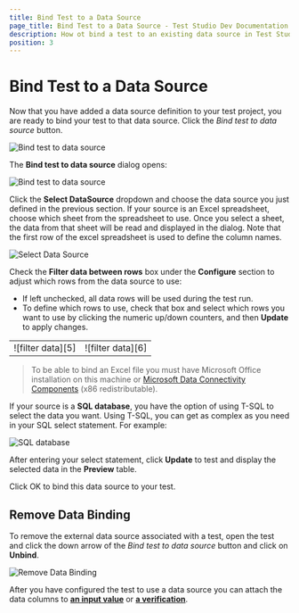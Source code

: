 ```yaml
---
title: Bind Test to a Data Source
page_title: Bind Test to a Data Source - Test Studio Dev Documentation
description: How ot bind a test to an existing data source in Test Studio Dev
position: 3
---
```

# Bind Test to a Data Source

Now that you have added a data source definition to your test project, you are ready to bind your test to that data source. Click the _Bind test to data source_ button. 

![Bind test to data source][2]

The **Bind test to data source** dialog opens:

![Bind test to data source][3]

Click the **Select DataSource** dropdown and choose the data source you just defined in the previous section. If your source is an Excel spreadsheet, choose which sheet from the spreadsheet to use. Once you select a sheet, the data from that sheet will be read and displayed in the dialog. Note that the first row of the excel spreadsheet is used to define the column names.

![Select Data Source][4]

Check the **Filter data between rows** box under the **Configure** section to adjust which rows from the data source to use:

- If left unchecked, all data rows will be used during the test run.
- To define which rows to use, check that box and select which rows you want to use by clicking the numeric up/down counters, and then **Update** to apply changes.

<table id="no-table">
<tr>
<td>![filter data][5]</td>
<td>![filter data][6]</td>
</tr>
<table>

> To be able to bind an Excel file you must have Microsoft Office installation on this machine or <a href="https://www.microsoft.com/en-us/download/details.aspx?id=23734" target="_blank">Microsoft Data Connectivity Components</a> (x86 redistributable).

If your source is a __SQL database__, you have the option of using T-SQL to select the data you want. Using T-SQL, you can get as complex as you need in your SQL select statement. For example:

![SQL database][7]

After entering your select statement, click **Update** to test and display the selected data in the **Preview** table.

Click OK to bind this data source to your test.

## Remove Data Binding

To remove the external data source associated with a test, open the test and click the down arrow of the _Bind test to data source_ button and click on __Unbind__.

![Remove Data Binding][8]

After you have configured the test to use a data source you can attach the data columns to <a href="/features/data-driven-testing/attach-columns-input-values" target="_blank">__an input value__</a> or <a href="/features/data-driven-testing/attach-columns-verifications" target="_blank">__a verification__</a>. 

[2]: images/bind-test-data-source/fig2.png
[3]: images/bind-test-data-source/fig3.png
[4]: images/bind-test-data-source/fig4.png
[5]: images/bind-test-data-source/fig5.png
[6]: images/bind-test-data-source/fig6.png
[7]: images/bind-test-data-source/fig7.png
[8]: images/bind-test-data-source/fig8.png